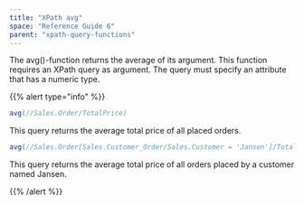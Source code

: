 ```yaml
---
title: "XPath avg"
space: "Reference Guide 6"
parent: "xpath-query-functions"
---
```



The avg()-function returns the average of its argument.
This function requires an XPath query as argument. The query must specify an attribute that has a numeric type.

{{% alert type="info" %}}

```java
avg(//Sales.Order/TotalPrice)
```

This query returns the average total price of all placed orders.

```java
avg(//Sales.Order[Sales.Customer_Order/Sales.Customer = 'Jansen']/TotalPrice)
```

This query returns the average total price of all orders placed by a customer named Jansen.

{{% /alert %}}
